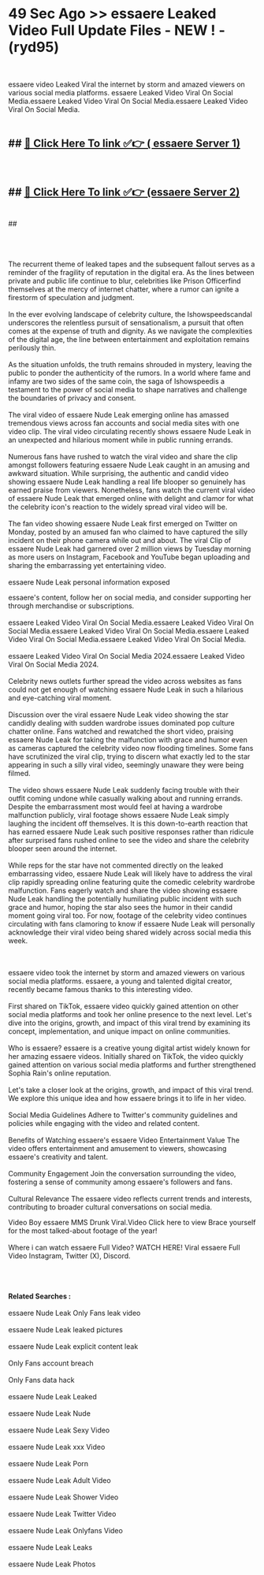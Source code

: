 # 49 Sec Ago >> essaere Leaked Video Full Update Files - NEW ! - (ryd95) <br>
<br>

essaere video Leaked Viral the internet by storm and amazed viewers on various social media platforms. essaere Leaked Video Viral On Social Media.essaere Leaked Video Viral On Social Media.essaere Leaked Video Viral On Social Media.<br>
 <br>

## ##  <a href="https://clipsfans.site?title=essaere&ref=gitt">🔴 Click Here To link ✅👉 ( essaere Server 1)</a><br>
  <br>

##  ##  <a href="https://clipsfans.site?title=essaere&ref=gitt">🔴 Click Here To link ✅👉 (essaere  Server 2)</a><br>
  <br>
  ##


  <br>

  <br>

<br><br>
The recurrent theme of leaked tapes and the subsequent fallout serves as a reminder of the fragility of reputation in the digital era. As the lines between private and public life continue to blur, celebrities like Prison Officerfind themselves at the mercy of internet chatter, where a rumor can ignite a firestorm of speculation and judgment.
<br><br>
In the ever evolving landscape of celebrity culture, the Ishowspeedscandal underscores the relentless pursuit of sensationalism, a pursuit that often comes at the expense of truth and dignity. As we navigate the complexities of the digital age, the line between entertainment and exploitation remains perilously thin.
<br><br>
As the situation unfolds, the truth remains shrouded in mystery, leaving the public to ponder the authenticity of the rumors. In a world where fame and infamy are two sides of the same coin, the saga of Ishowspeedis a testament to the power of social media to shape narratives and challenge the boundaries of privacy and consent.
<br><br>
The viral video of essaere Nude Leak emerging online has amassed tremendous views across fan accounts and social media sites with one video clip. The viral video circulating recently shows essaere Nude Leak in an unexpected and hilarious moment while in public running errands.
<br><br>
Numerous fans have rushed to watch the viral video and share the clip amongst followers featuring essaere Nude Leak caught in an amusing and awkward situation. While surprising, the authentic and candid video showing essaere Nude Leak handling a real life blooper so genuinely has earned praise from viewers. Nonetheless, fans watch the current viral video of essaere Nude Leak that emerged online with delight and clamor for what the celebrity icon's reaction to the widely spread viral video will be.
<br><br>
The fan video showing essaere Nude Leak first emerged on Twitter on Monday, posted by an amused fan who claimed to have captured the silly incident on their phone camera while out and about. The viral Clip of essaere Nude Leak had garnered over 2 million views by Tuesday morning as more users on Instagram, Facebook and YouTube began uploading and sharing the embarrassing yet entertaining video.
<br><br>
essaere Nude Leak personal information exposed


essaere's content, follow her on social media, and consider supporting her through merchandise or subscriptions.
<br><br>
essaere Leaked Video Viral On Social Media.essaere Leaked Video Viral On Social Media.essaere Leaked Video Viral On Social Media.essaere Leaked Video Viral On Social Media.essaere Leaked Video Viral On Social Media.
<br><br>
essaere Leaked Video Viral On Social Media 2024.essaere Leaked Video Viral On Social Media 2024.
<br><br>
Celebrity news outlets further spread the video across websites as fans could not get enough of watching essaere Nude Leak in such a hilarious and eye-catching viral moment.
<br><br>
Discussion over the viral essaere Nude Leak video showing the star candidly dealing with sudden wardrobe issues dominated pop culture chatter online. Fans watched and rewatched the short video, praising essaere Nude Leak for taking the malfunction with grace and humor even as cameras captured the celebrity video now flooding timelines. Some fans have scrutinized the viral clip, trying to discern what exactly led to the star appearing in such a silly viral video, seemingly unaware they were being filmed.
<br><br>
The video shows essaere Nude Leak suddenly facing trouble with their outfit coming undone while casually walking about and running errands. Despite the embarrassment most would feel at having a wardrobe malfunction publicly, viral footage shows essaere Nude Leak simply laughing the incident off themselves. It is this down-to-earth reaction that has earned essaere Nude Leak such positive responses rather than ridicule after surprised fans rushed online to see the video and share the celebrity blooper seen around the internet.
<br><br>
While reps for the star have not commented directly on the leaked embarrassing video, essaere Nude Leak will likely have to address the viral clip rapidly spreading online featuring quite the comedic celebrity wardrobe malfunction. Fans eagerly watch and share the video showing essaere Nude Leak handling the potentially humiliating public incident with such grace and humor, hoping the star also sees the humor in their candid moment going viral too. For now, footage of the celebrity video continues circulating with fans clamoring to know if essaere Nude Leak will personally acknowledge their viral video being shared widely across social media this week.


<br><br>
essaere video took the internet by storm and amazed viewers on various social media platforms. essaere, a young and talented digital creator, recently became famous thanks to this interesting video.
<br><br>
First shared on TikTok, essaere video quickly gained attention on other social media platforms and took her online presence to the next level. Let's dive into the origins, growth, and impact of this viral trend by examining its concept, implementation, and unique impact on online communities.
<br><br>
Who is essaere? essaere is a creative young digital artist widely known for her amazing essaere videos. Initially shared on TikTok, the video quickly gained attention on various social media platforms and further strengthened Sophia Rain's online reputation.
<br><br>
Let's take a closer look at the origins, growth, and impact of this viral trend. We explore this unique idea and how essaere brings it to life in her video.
<br><br>
Social Media Guidelines Adhere to Twitter's community guidelines and policies while engaging with the video and related content.
<br><br>
Benefits of Watching essaere's essaere Video Entertainment Value The video offers entertainment and amusement to viewers, showcasing essaere's creativity and talent.
<br><br>
Community Engagement Join the conversation surrounding the video, fostering a sense of community among essaere's followers and fans.
<br><br>
Cultural Relevance The essaere video reflects current trends and interests, contributing to broader cultural conversations on social media.

Video Boy essaere MMS Drunk Viral.Video Click here to view Brace yourself for the most talked-about footage of the year!
<br><br>
Where i can watch essaere Full Video? WATCH HERE! Viral essaere Full Video Instagram, Twitter (X), Discord.
<br><br>

<br><br>
<strong>Related Searches :</strong>
<br><br>
essaere Nude Leak Only Fans leak video
<br><br>
essaere Nude Leak leaked pictures
<br><br>
essaere Nude Leak explicit content leak
<br><br>
Only Fans account breach
<br><br>
Only Fans data hack
<br><br>
essaere Nude Leak Leaked
<br><br>
essaere Nude Leak Nude
<br><br>
essaere Nude Leak Sexy Video
<br><br>
essaere Nude Leak xxx Video
<br><br>
essaere Nude Leak Porn
<br><br>
essaere Nude Leak Adult Video
<br><br>
essaere Nude Leak Shower Video
<br><br>
essaere Nude Leak Twitter Video
<br><br>
essaere Nude Leak Onlyfans Video
<br><br>
essaere Nude Leak Leaks
<br><br>
essaere Nude Leak Photos